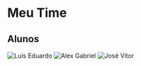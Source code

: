 # Meu Time
## Alunos
![Luís Eduardo](https://avatars.githubusercontent.com/u/30378266?v=4w=100) ![Alex Gabriel](https://avatars.githubusercontent.com/u/48251728?v=4w=100) ![José Vitor](https://avatars.githubusercontent.com/u/43173012?v=4w=100) 
